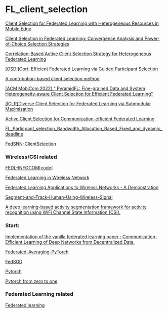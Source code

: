 # FL_client_selection



[Client Selection for Federated Learning with Heterogeneous Resources in Mobile Edge](https://github.com/COPS-IITBHU/HCSFL)

[Client Selection in Federated Learning: Convergence Analysis and Power-of-Choice Selection Strategies](https://github.com/Harshik97/Efficient-Client-Selection-in-Federated-Learning.)

[Correlation-Based Active Client Selection Strategy for Heterogeneous Federated Learning](https://github.com/Yoruko-Tang/FedCor)

[[OSDI]Oort: Efficient Federated Learning via Guided Participant Selection](https://github.com/SymbioticLab/Oort)

[A contribution-based client selection method](https://github.com/xuyinhai22/Client-selection-of-Federated-Learning)

[[ACM MobiCom 2022] " PyramidFL: Fine-grained Data and System Heterogeneity-aware Client Selection for Efficient Federated Learning"](https://github.com/liecn/PyramidFL)

[[ICLR]Diverse Client Selection for Federated Learning via Submodular Maximization](https://github.com/melodi-lab/divfl)

[Active Client Selection for Communication-efficient Federated Learning](https://github.com/euphoria0-0/Active-Client-Selection-for-Communication-efficient-Federated-Learning)

[FL_Particpant_selection_Bandwidth_Allocation_Based_Fixed_and_dynamic_deadline](https://github.com/Abdullatif2/FL_Particpant_selection_Based_Fixed_and_dynamic_deadline)

[FedSNN-ClientSelection](https://github.com/peter0201yu/FedSNN-ClientSelection)


### Wireless/CSI related 

[FEDL-INFOCOM](https://arxiv.org/pdf/1910.13067.pdf)[[code]](https://github.com/nhatminh/FEDL-INFOCOM)

[Federated Learning in Wireless Network](https://github.com/ShenJinglong/WFL)

[Federated Learning Applications to Wireless Networks - A Demonstration](https://github.com/zanderman/federated-learning-wireless-demo)

[Segment-and-Track-Human-Using-Wireless-Signal](https://github.com/shleee47/Segment-and-Track-Human-Using-Wireless-Signal)

[A deep learning-based activity segmentation framework for activity recognition using WiFi Channel State Information (CSI).](https://github.com/ChunjingXiao/DeepSeg)

### Start:

[Implementation of the vanilla federated learning paper : Communication-Efficient Learning of Deep Networks from Decentralized Data.](https://github.com/AshwinRJ/Federated-Learning-PyTorch)

[Federated-Averaging-PyTorch](https://github.com/vaseline555/Federated-Averaging-PyTorch)

[FedSGD](https://github.com/LeiDu-dev/FedSGD)

[Pytorch](https://github.com/xingyushu/thorough-pytorch)

[Pytorch from zero to one](https://github.com/deeplearningzerotoall/PyTorch)

### Federated Learning related

[Federated learning](https://github.com/lokinko/Federated-Learning)

